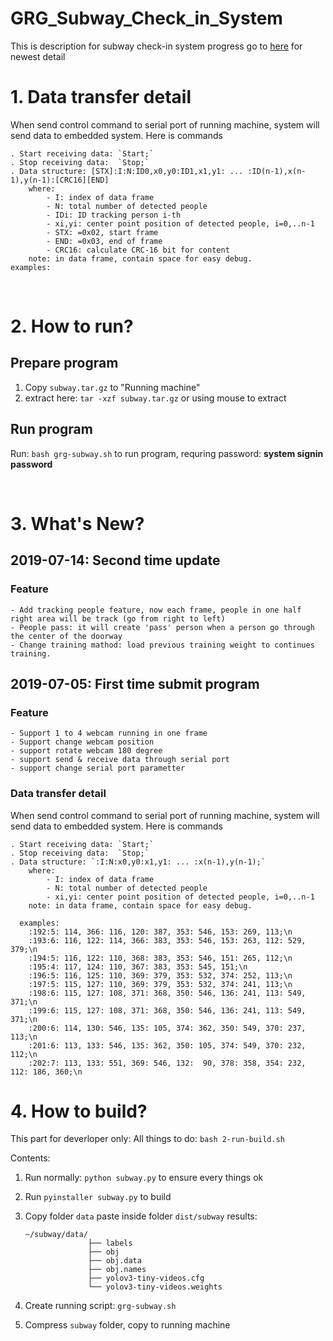 # GRG_Subway_Check_in_System
This is description for subway check-in system progress
go to [here](https://github.com/tuananhvip/GRG_Subway_Check_in_System) for newest detail

# 1. Data transfer detail
When send control command to serial port of running machine, system will send data to embedded system. Here is commands

    . Start receiving data: `Start;`
    . Stop receiving data:  `Stop;`
    . Data structure: [STX]:I:N:ID0,x0,y0:ID1,x1,y1: ... :ID(n-1),x(n-1),y(n-1):[CRC16][END]
        where:
            - I: index of data frame
            - N: total number of detected people
            - IDi: ID tracking person i-th
            - xi,yi: center point position of detected people, i=0,..n-1
            - STX: =0x02, start frame
            - END: =0x03, end of frame
            - CRC16: calculate CRC-16 bit for content
        note: in data frame, contain space for easy debug.
    examples:       
        
<p>&nbsp;</p>


# 2. How to run?
## Prepare program
1. Copy `subway.tar.gz` to "Running machine"
2. extract here: `tar -xzf subway.tar.gz` or using mouse to extract

## Run program
Run: `bash grg-subway.sh` to run program, requring password: __system signin password__


<p>&nbsp;</p>


# 3. What's New?
## 2019-07-14: Second time update
### Feature
    - Add tracking people feature, now each frame, people in one half right area will be track (go from right to left)
    - People pass: it will create 'pass' person when a person go through the center of the doorway
    - Change training mathod: load previous training weight to continues training.
    


## 2019-07-05: First time submit program
### Feature

    - Support 1 to 4 webcam running in one frame
    - Support change webcam position
    - support rotate webcam 180 degree
    - support send & receive data through serial port
    - support change serial port parametter
    
### Data transfer detail
When send control command to serial port of running machine, system will send data to embedded system. Here is commands

    . Start receiving data: `Start;`
    . Stop receiving data:  `Stop;`
    . Data structure: `:I:N:x0,y0:x1,y1: ... :x(n-1),y(n-1);`
        where:
            - I: index of data frame
            - N: total number of detected people
            - xi,yi: center point position of detected people, i=0,..n-1
        note: in data frame, contain space for easy debug.
        
      examples:       
        :192:5: 114, 366: 116, 120: 387, 353: 546, 153: 269, 113;\n
        :193:6: 116, 122: 114, 366: 383, 353: 546, 153: 263, 112: 529, 379;\n
        :194:5: 116, 122: 110, 368: 383, 353: 546, 151: 265, 112;\n
        :195:4: 117, 124: 110, 367: 383, 353: 545, 151;\n
        :196:5: 116, 125: 110, 369: 379, 353: 532, 374: 252, 113;\n
        :197:5: 115, 127: 110, 369: 379, 353: 532, 374: 241, 113;\n
        :198:6: 115, 127: 108, 371: 368, 350: 546, 136: 241, 113: 549, 371;\n
        :199:6: 115, 127: 108, 371: 368, 350: 546, 136: 241, 113: 549, 371;\n
        :200:6: 114, 130: 546, 135: 105, 374: 362, 350: 549, 370: 237, 113;\n
        :201:6: 113, 133: 546, 135: 362, 350: 105, 374: 549, 370: 232, 112;\n
        :202:7: 113, 133: 551, 369: 546, 132:  90, 378: 358, 354: 232, 112: 186, 360;\n    



# 4. How to build?
This part for deverloper only:
All things to do: `bash 2-run-build.sh`

Contents:
1. Run normally: `python subway.py` to ensure every things ok
2. Run `pyinstaller subway.py` to build
3. Copy folder `data` paste inside folder `dist/subway`
    results:
    
    ```
    ~/subway/data/
                  ├── labels
                  ├── obj
                  ├── obj.data
                  ├── obj.names
                  ├── yolov3-tiny-videos.cfg
                  └── yolov3-tiny-videos.weights
    ```
4. Create running script: `grg-subway.sh`
5. Compress `subway` folder, copy to running machine
